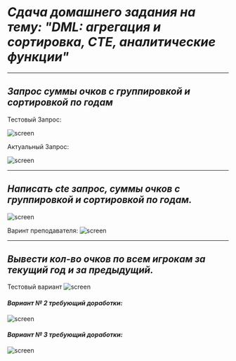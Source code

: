  # ***Сдача домашнего задания на тему:  "DML: агрегация и сортировка, CTE, аналитические функции"*** 
___

## *Запрос суммы очков с группировкой и сортировкой по годам*
Тестовый Запрос:

   <image src=/images/DML_CTE/dml_sum.jpg     
 alt="screen"
 caption="Сумма очков по годам">

Актуальный Запрос:

   <image src=/images/DML_CTE/sum_year.jpg
 alt="screen"
 caption="Сумма очков по годам">
___

## *Написать cte запрос, суммы очков с группировкой и сортировкой по годам.*

  <image src=/images/DML_CTE/DML_CTL.jpg
 alt="screen"
 caption="cte запрос"> 

Варинт преподавателя: 
   <image src=/images/DML_CTE/dml_with.jpg
 alt="screen"
 caption="cte запрос"> 
___

 ## *Вывести кол-во очков по всем игрокам за текущий год и за предыдущий.*
Тестовый вариант
  <image src=/images/DML_CTE/dml_lag.jpg
 alt="screen"
 caption="Сумма очков за текущий год, как посчитать за предыдущий?"> 

  #### *Вариант № 2 требующий доработки:*

  <image src=/images/DML_CTE/amount_per_year.jpg
 alt="screen"
 caption="Сумма очков за текущий год"> 

   #### *Вариант № 3 требующий доработки:*

  <image src=/images/DML_CTE/sum_year1.jpg
 alt="screen"
 caption="Сумма очков за текущий год"> 